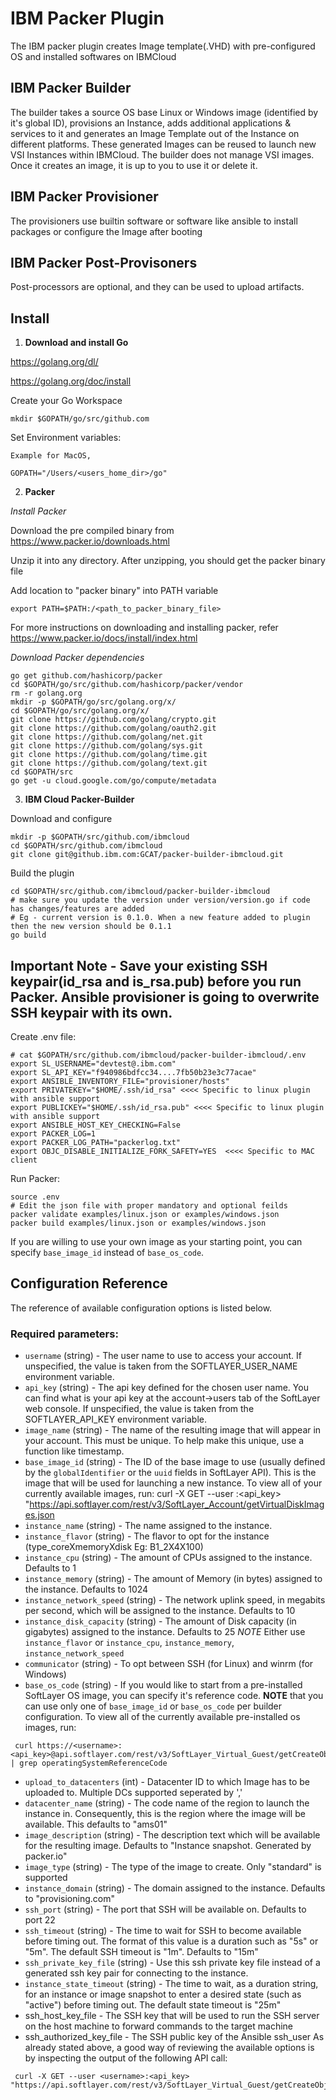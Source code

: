 # IBM Packer Plugin
The IBM packer plugin creates Image template(.VHD) with pre-configured OS and installed softwares on IBMCloud 

## IBM Packer Builder
The builder takes a source OS base Linux or Windows image (identified by it's global ID), provisions an Instance, adds additional applications & services to it and generates an Image Template out of the Instance on different platforms. These generated Images can be reused to launch new VSI Instances within IBMCloud.
The builder does not manage VSI images. Once it creates an image, it is up to you to use it or delete it.
## IBM Packer Provisioner
The provisioners use builtin software or software like ansible to install packages or configure the Image after booting
## IBM Packer Post-Provisoners
Post-processors are optional, and they can be used to upload artifacts.

## Install

1) **Download and install Go**

https://golang.org/dl/

https://golang.org/doc/install

Create your Go Workspace
```
mkdir $GOPATH/go/src/github.com
```

Set Environment variables:

```
Example for MacOS,

GOPATH="/Users/<users_home_dir>/go"

```
2) **Packer**

*Install Packer*

Download the pre compiled binary from https://www.packer.io/downloads.html

Unzip it into any directory. After unzipping, you should get the packer binary file

Add location to "packer binary" into PATH variable

```
export PATH=$PATH:/<path_to_packer_binary_file>
```

For more instructions on downloading and installing packer, refer
https://www.packer.io/docs/install/index.html

*Download Packer dependencies*

```
go get github.com/hashicorp/packer
cd $GOPATH/go/src/github.com/hashicorp/packer/vendor
rm -r golang.org
mkdir -p $GOPATH/go/src/golang.org/x/
cd $GOPATH/go/src/golang.org/x/
git clone https://github.com/golang/crypto.git
git clone https://github.com/golang/oauth2.git
git clone https://github.com/golang/net.git
git clone https://github.com/golang/sys.git
git clone https://github.com/golang/time.git
git clone https://github.com/golang/text.git
cd $GOPATH/src
go get -u cloud.google.com/go/compute/metadata
```

3) **IBM Cloud Packer-Builder**

Download and configure

```
mkdir -p $GOPATH/src/github.com/ibmcloud
cd $GOPATH/src/github.com/ibmcloud
git clone git@github.ibm.com:GCAT/packer-builder-ibmcloud.git
```

Build the plugin
```
cd $GOPATH/src/github.com/ibmcloud/packer-builder-ibmcloud
# make sure you update the version under version/version.go if code has changes/features are added 
# Eg - current version is 0.1.0. When a new feature added to plugin then the new version should be 0.1.1
go build
```
## Important Note - Save your existing SSH keypair(id_rsa and is_rsa.pub) before you run Packer. Ansible provisioner is going to overwrite SSH keypair with its own.

Create .env file:
```
# cat $GOPATH/src/github.com/ibmcloud/packer-builder-ibmcloud/.env
export SL_USERNAME="devtest@.ibm.com"
export SL_API_KEY="f940986bdfcc34....7fb50b23e3c77acae"
export ANSIBLE_INVENTORY_FILE="provisioner/hosts"
export PRIVATEKEY="$HOME/.ssh/id_rsa" <<<< Specific to linux plugin with ansible support
export PUBLICKEY="$HOME/.ssh/id_rsa.pub" <<<< Specific to linux plugin with ansible support
export ANSIBLE_HOST_KEY_CHECKING=False
export PACKER_LOG=1
export PACKER_LOG_PATH="packerlog.txt"
export OBJC_DISABLE_INITIALIZE_FORK_SAFETY=YES  <<<< Specific to MAC client 
```

Run Packer:
```
source .env
# Edit the json file with proper mandatory and optional feilds 
packer validate examples/linux.json or examples/windows.json
packer build examples/linux.json or examples/windows.json
```

If you are willing to use your own image as your starting point, you can specify `base_image_id` instead of `base_os_code`.

## Configuration Reference

The reference of available configuration options is listed below.

### Required parameters:

 * `username` (string) - The user name to use to access your account. If unspecified, the value is taken from the SOFTLAYER_USER_NAME environment variable.
 * `api_key` (string) - The api key defined for the chosen user name. You can find what is your api key at the account->users tab of the SoftLayer web console. If unspecified, the value is taken from the SOFTLAYER_API_KEY environment variable.
 * `image_name` (string) - The name of the resulting image that will appear in your account. This must be unique. To help make this unique, use a function like timestamp.
 * `base_image_id` (string) - The ID of the base image to use (usually defined by the `globalIdentifier` or the `uuid` fields in SoftLayer API). This is the image that will be used for launching a new instance.
 To view all of your currently available images, run: curl -X GET --user <username>:<api_key> "https://api.softlayer.com/rest/v3/SoftLayer_Account/getVirtualDiskImages.json
* `instance_name` (string) - The name assigned to the instance.
* `instance_flavor` (string) - The flavor to opt for the instance (type_coreXmemoryXdisk Eg: B1_2X4X100)
* `instance_cpu` (string) - The amount of CPUs assigned to the instance. Defaults to 1
* `instance_memory` (string) - The amount of Memory (in bytes) assigned to the instance. Defaults to 1024
* `instance_network_speed` (string) - The network uplink speed, in megabits per second, which will be assigned to the instance. Defaults to 10
* `instance_disk_capacity` (string) - The amount of Disk capacity (in gigabytes) assigned to the instance. Defaults to 25
_NOTE_ Either use `instance_flavor` or `instance_cpu`, `instance_memory`, `instance_network_speed` 
* `communicator` (string) - To opt between SSH (for Linux) and winrm (for Windows)
* `base_os_code` (string) - If you would like to start from a pre-installed SoftLayer OS image, you can specify it's reference code.
 __NOTE__ that you can use only one of `base_image_id` or `base_os_code` per builder configuration.
 To view all of the currently available pre-installed os images, run:

```SHELL
 curl https://<username>:<api_key>@api.softlayer.com/rest/v3/SoftLayer_Virtual_Guest/getCreateObjectOptions.json | grep operatingSystemReferenceCode
```
* `upload_to_datacenters` (int) - Datacenter ID to which Image has to be uploaded to. Multiple DCs supported seperated by ','
* `datacenter_name` (string) - The code name of the region to launch the instance in. Consequently, this is the region where the image will be available. This defaults to "ams01"
* `image_description` (string) - The description text which will be available for the resulting image. Defaults to "Instance snapshot. Generated by packer.io"
* `image_type` (string) - The type of the image to create. Only "standard" is supported
* `instance_domain` (string) - The domain assigned to the instance. Defaults to "provisioning.com"
* `ssh_port` (string) - The port that SSH will be available on. Defaults to port 22
* `ssh_timeout` (string) - The time to wait for SSH to become available before timing out. The format of this value is a duration such as "5s" or "5m". The default SSH timeout is "1m". Defaults to "15m"
* `ssh_private_key_file` (string) - Use this ssh private key file instead of a generated ssh key pair for connecting to the instance.
* `instance_state_timeout` (string) - The time to wait, as a duration string, for an instance or image snapshot to enter a desired state (such as "active") before timing out. The default state timeout is "25m"
* ssh_host_key_file - The SSH key that will be used to run the SSH server on the host machine to forward commands to the target machine
* ssh_authorized_key_file - The SSH public key of the Ansible ssh_user
As already stated above, a good way of reviewing the available options is by inspecting the output of the following API call:

```SHELL
 curl -X GET --user <username>:<api_key> "https://api.softlayer.com/rest/v3/SoftLayer_Virtual_Guest/getCreateObjectOptions.json"
```
